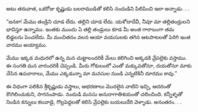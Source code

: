 ﻿అటు తరువాత, ఒకరోజు కృష్ణుడు బలరాముడితో కలిసి నందుడిని పిలిపించి ఇలా అన్నాడు. . . 

“జనకా! మేము తండ్రిని చూడ లేదు. తల్లిని చూడ లేదు. యశోదాదేవీ, నీవూ మా తల్లితండ్రులని భావిస్తూ ఉన్నాము. ఇంతకు ముందు ఏ తల్లి తండ్రులు కూడ మీ అంత గారాబంగా తమ బిడ్డలను పెంచలేదు. మీ మంచితనం వలన ఆయా వయసులకు తగిన ఆటపాటలతో పెరిగి ఇంత వారము అయ్యాము. 

మేము ఇక్కడ మధురలో ఉన్న మన చుట్టాలందరికీ మేలు కలిగించి అక్కడకి వ్రేపల్లెకు వస్తాము. ఈ సంగతి మన వారందరికీ చెప్పండి. మీరు గోకులంలో ఎంతో మక్కువతోనూ, దయతోనూ మాకు చేసిన ఉపచారాలు, మేము ఎక్కడున్నా మా మనసుల నుండి ఎన్నటికినీ దూరము కావు.” 

ఈ విధంగా పలికిన శ్రీకృష్ణుడు వస్త్రాలు, ఆభరణాలు మొదలైన వాటిని ఇచ్చి, ఆదరంతో కౌఁగిలించుకుని, సాగనంపాడు. నందుడి మనసు అనురాగాతిశయంతో చలించింది. కన్నీళ్ళతో నిండిన కన్నులు కలవాడై, గొల్లపెద్దలతో కలిసి వ్రేపల్లెకు బయలుదేరి వెళ్ళాడు. అనంతరం. . . 

